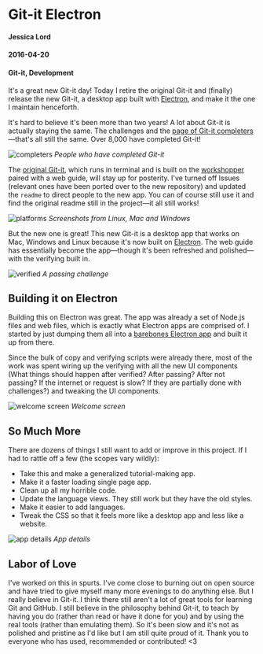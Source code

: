 # Git-it Electron
#### Jessica Lord
#### 2016-04-20
#### Git-it, Development

It's a great new Git-it day! Today I retire the original Git-it and (finally) release the new Git-it, a desktop app built with [Electron](), and make it the one I maintain henceforth.

It's hard to believe it's been more than two years!  A lot about Git-it is actually staying the same. The challenges and the [page of Git-it completers](http://jlord.us)—that's all still the same. Over 8,000 have completed Git-it!

![completers](https://cloud.githubusercontent.com/assets/1305617/14665471/5684b864-0688-11e6-9dcb-ff4dfad25300.png)
_People who have completed Git-it_

The [original Git-it](http://github.com/jlord/git-it), which runs in terminal and is built on the [workshopper](http://github.com/rvagg/workshopper) paired with a web guide, will stay up for posterity. I've turned off Issues (relevant ones have been ported over to the new repository) and updated the `readme` to direct people to the new app. You can of course still use it and find the original readme still in the project—it all still works!

![platforms](https://cloud.githubusercontent.com/assets/1305617/14665194/0c398390-0686-11e6-900a-36181bccd29f.png)
_Screenshots from Linux, Mac and Windows_

But the new one is great! This new Git-it is a desktop app that works on Mac, Windows and Linux because it's now built on [Electron](http://electron.atom.io). The web guide has essentially become the app—though it's been refreshed and polished—with the verifying built in.

![verified](https://cloud.githubusercontent.com/assets/1305617/14665714/fe00e30a-0689-11e6-8fb9-6c7378025aef.png)
_A passing challenge_

## Building it on Electron

Building this on Electron was great. The app was already a set of Node.js files and web files, which is exactly what Electron apps are comprised of. I started by just dumping them all into a [barebones Electron app](https://github.com/electron/electron-quick-start) and built it up from there.

Since the bulk of copy and verifying scripts were already there, most of the work was spent wiring up the verifying with all the new UI components (What things should happen after verified? After passing? After not passing? If the internet or request is slow? If they are partially done with challenges?) and tweaking the UI components.

![welcome screen](https://cloud.githubusercontent.com/assets/1305617/14665757/458cd3d2-068a-11e6-81c5-b02a25dc86d1.png)
_Welcome screen_

## So Much More

There are dozens of things I still want to add or improve in this project. If I had to rattle off a few (the scopes vary wildly):

- Take this and make a generalized tutorial-making app.
- Make it a faster loading single page app.
- Clean up all my horrible code.
- Update the language views. They still work but they have the old styles.
- Make it easier to add languages.
- Tweak the CSS so that it feels more like a desktop app and less like a website.

![app details](https://cloud.githubusercontent.com/assets/1305617/14666822/87857432-0690-11e6-9294-40a6f2b50f66.png)
_App details_

## Labor of Love

I've worked on this in spurts. I've come close to burning out on open source and have tried to give myself many more evenings to do anything else. But I really believe in Git-it. I think there still aren't a lot of great tools for learning Git and GitHub. I still believe in the philosophy behind Git-it, to teach by having you do (rather than read or have it done for you) and by using the real tools (rather than emulating them). So it's been slow and it's not as polished and pristine as I'd like but I am still quite proud of it. Thank you to everyone who has used, recommended or contributed! <3
